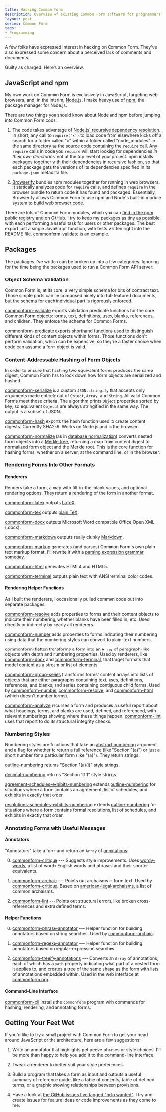 ```yaml
---
title: Hacking Common Form
description: Overview of existing Common Form software for programmers
layout: post
series: Common Form
tags:
- Programming
---
```

A few folks have expressed interest in hacking on Common Form. They've also expressed some concern about a perceived lack of comments and documents.

Guilty as charged. Here's an overview.

<!--jump-->

## JavaScript and npm

My own work on Common Form is exclusively in JavaScript, targeting web browsers, and, in the interim, [Node.js](https://nodejs.org). I make heavy use of [npm](https://npmjs.com), the package manager for Node.js.

There are two things you should know about Node and npm before jumping into Common Form code:

1. The code takes advantage of [Node.js' recursive dependency resolution](https://nodejs.org/api/modules.html). In short, any call to `require('x')` to load code from elsewhere kicks off a search for a folder called "x" within a folder called "node_modules" in the same directory as the source code containing the `require` call. Any `require` calls in code you `require` will start looking for dependencies _in their own directories_, not at the top level of your project. npm installs packages together with their dependencies in recursive fashion, so that each package gets the versions of its dependencies specified in its `package.json` metadata file.

2. [Browserify](http://browserify.org) bundles npm modules together for running in web browsers. It statically analyzes code for `require` calls, and defines `require` in the browser bundle to return code it has found and packaged. Essentially, Browserify allows Common Form to use npm and Node's built-in module system to build web browser code.

There are lots of Common Form modules, which you can [find in the npm public registry](https://www.npmjs.com/search?q=commonform) and on [GitHub](https://github.com/commonform). I try to keep my packages as tiny as possible, with each performing a useful task for users or other packages. The best export just a single JavaScript function, with tests written right into the README file. [commonform-validate][commonform-validate] is an example.

## Packages

The packages I've written can be broken up into a few categories. Ignoring for the time being the packages used to run a Common Form API server:

### Object Schema Validation

Common Form is, at its core, a very simple schema for bits of contract text. Those simple parts can be composed nicely into full-featured documents, but the schema for each individual part is rigorously enforced.

[commonform-validate][commonform-validate] exports validation predicate functions for the core Common Form objects: forms, text, definitions, uses, blanks, references, and children. They enforce the schema for Common Forms.

[commonform-predicate][commonform-predicate] exports shorthand functions used to distinguish different kinds of content objects within forms. Those functions don't perform validation, which can be expensive, so they're a faster choice when code can assume a form object is valid.

### Content-Addressable Hashing of Form Objects

In order to ensure that hashing two equivalent forms produces the same digest, Common Form has to lock down how form objects are serialized and hashed.

[commonform-serialize][commonform-serialize] is a custom `JSON.stringify` that accepts only arguments made entirely out of `Object`, `Array`, and `String`. All valid Common Forms meet those criteria. The algorithm prints `Object` properties sorted by key, so equivalent `Object`s are always stringified in the same way. The output is a subset of JSON.

[commonform-hash][commonform-hash] exports the hash function used to create content digests. Currently SHA256. Works on Node.js and in the browser.

[commonform-normalize][commonform-normalize] (as in [database normalization](https://en.wikipedia.org/wiki/Database_normalization)) converts nested form objects into a [Merkle tree](https://en.wikipedia.org/wiki/Merkle_tree), returning a map from content digest to normalized form object and the Merkle root. This is the core function for hashing forms, whether on a server, at the command line, or in the browser.

### Rendering Forms Into Other Formats

#### Renderers

Renders take a form, a map with fill-in-the-blank values, and optional rendering options. They return a rendering of the form in another format.

[commonform-latex][commonform-latex] outputs [LaTeX](https://en.wikipedia.org/wiki/LaTeX).

[commonform-tex][commonform-tex] outputs [plain TeX](https://en.wikipedia.org/wiki/TeX).

[commonform-docx][commonform-docx] outputs Microsoft Word compatible Office Open XML (.docx).

[commonform-markdown][commonform-markdown] outputs really clunky [Markdown](http://commonmark.org/).

[commonform-markup][commonform-markup] generates (and parses) Common Form's own plain text markup format. I'll rewrite it with a [parsing expression grammar](https://en.wikipedia.org/wiki/Parsing_expression_grammar) someday.

[commonform-html][commonform-html] generates HTML4 and HTML5.

[commonform-terminal][commonform-terminal] outputs plain text with ANSI terminal color codes.

#### Rendering Helper Functions

As I built the renderers, I occasionally pulled common code out into separate packages.

[commonform-resolve][commonform-resolve] adds properties to forms and their content objects to indicate their numbering, whether blanks have been filled in, etc. Used directly or indirectly by nearly all renderers.

[commonform-number][commonform-number] adds properties to forms indicating their numbering using data that the numbering styles can convert to plain-text numbers.

[commonform-flatten][commonform-flatten] transforms a form into an `Array` of paragraph-like objects with depth and numbering properties. Used by renderers, like [commonform-docx][commonform-docx] and [commonform-terminal][commonform-terminal], that target formats that model content as a stream or list of elements.

[commonform-group-series][commonform-group-series] transforms forms' content arrays into lists of objects that are either paragraphs containing text, uses, definitions, references, and blanks, and series containing contiguous child forms. Used by [commonform-number][commonform-number], [commonform-resolve][commonform-resolve], and [commonform-html][commonform-html] (which doesn't number forms).

[commonform-analyze][commonform-analyze] recurses a form and produces a useful report about what headings, terms, and blanks are used, defined, and referenced, with relevant numberings showing where these things happen. [commonform-lint][commonform-lint] uses that report to do its structural integrity checks.

### Numbering Styles

Numbering styles are functions that take an [abstract numbering](https://www.npmjs.com/packages/abstract-numbering) argument and a flag for whether to return a full reference (like "Section 1(a)") or just a short number for a particular form (like "(a)"). They return strings.

[outline-numbering][outline-numbering] returns "Section 1(a)(i)" style strings.

[decimal-numbering][decimal-numbering] returns "Section 1.1.1" style strings.

[agreement-schedules-exhibits-numbering][agreement-schedules-exhibits-numbering] extends [outline-numbering][outline-numbering] for situations where a form contains an agreement, list of schedules, and exhibits in exactly that order.

[resolutions-schedules-exhibits-numbering][agreement-schedules-exhibits-numbering] extends [outline-numbering][outline-numbering] for situations where a form contains formal resolutions, list of schedules, and exhibits in exactly that order.

### Annotating Forms with Useful Messages

#### Annotators

"Annotators" take a form and return an `Array` of [annotations](https://github.com/commonform/commonform-annotations):

0. [commonform-critique][commonform-critique] --- Suggests style improvements. Uses [wordy-words][wordy-words], a list of wordy English words and phrases and their shorter equivalents.

0. [commonform-archaic][commonform-archaic] --- Points out archaisms in form text. Used by [commonform-critique][commonform-critique]. Based on [american-legal-archaisms][american-legal-archaisms], a list of common archaisms.

0. [commonform-lint][commonform-lint] --- Points out structural errors, like broken cross-references and extra defined terms.

#### Helper Functions

0. [commonform-phrase-annotator][commonform-phrase-annotator] --- Helper function for building annotators based on string searches. Used by [commonform-archaic][commonform-archaic].

0. [commonform-regexp-annotator][commonform-regexp-annotator] --- Helper function for building annotators based on regular-expression searches.

0. [commonform-treeify-annotations][commonform-treeify-annotations] --- Converts an `Array` of annotations, each of which has a `path` property indicating what part of a nested form it applies to, and creates a tree of the same shape as the form with lists of annotations embedded within. Used in the web interface at [commonform.org](https://commonform.org).

#### Command-Line Interface

[commonform-cli][commonform-cli] installs the `commonform` program with commands for hashing, rendering, and annotating forms.

## Getting Your Feet Wet

If you'd like to try a small project with Common Form to get your head around JavaScript or the architecture, here are a few suggestions:

1. Write an annotator that highlights pet peeve phrases or style choices. I'll be more than happy to help you add it to the command-line interface.

2. Tweak a renderer to better suit your style preferences.

3. Build a program that takes a form as input and outputs a useful summary of reference guide, like a table of contents, table of defined terms, or a graphic showing relationships between provisions.

4. Have a look at [the GitHub issues I've tagged "help wanted"](https://github.com/issues?utf8=%E2%9C%93&q=is%3Aopen+is%3Aissue+user%3Acommonform+label%3A%22help+wanted%22). I try and create issues for feature ideas or code improvements as they come to me.

[agreement-schedules-exhibits-numbering]: https://npmjs.com/packages/agreement-schedules-exhibits-numbering
[american-legal-archaisms]: https://npmjs.com/packages/american-legal-archaisms
[commonform-analyze]: https://npmjs.com/packages/commonform-analyze
[commonform-archaic]: https://npmjs.com/packages/commonform-archaic
[commonform-cli]: https://npmjs.com/packages/commonform-cli
[commonform-critique]: https://npmjs.com/packages/commonform-critique
[commonform-critique]: https://npmjs.com/packages/commonform-critique
[commonform-docx]: https://npmjs.com/packages/commonform-docx
[commonform-flatten]: https://npmjs.com/packages/commonform-flatten
[commonform-group-series]: https://npmjs.com/packages/commonform-group-series
[commonform-hash]: https://npmjs.com/packages/commonform-hash
[commonform-html]: https://npmjs.com/packages/commonform-html
[commonform-latex]: https://npmjs.com/packages/commonform-latex
[commonform-lint]: https://npmjs.com/packages/commonform-lint
[commonform-markdown]: https://npmjs.com/packages/commonform-markdown
[commonform-markup]: https://npmjs.com/packages/commonform-markup
[commonform-normalize]: https://npmjs.com/packages/commonform-normalize
[commonform-number]: https://npmjs.com/packages/commonform-number
[commonform-phrase-annotator]: https://npmjs.com/packages/commonform-phrase-annotator
[commonform-predicate]: https://npmjs.com/packages/commonform-validate
[commonform-regexp-annotator]: https://npmjs.com/packages/commonform-regexp-annotator
[commonform-resolve]: https://npmjs.com/packages/commonform-resolve
[commonform-serialize]: https://npmjs.com/packages/commonform-serialize
[commonform-serve-leveldb]: https://npmjs.com/packages/commonform-serve-leveldb
[commonform-serve-memory]: https://npmjs.com/packages/commonform-serve-memory
[commonform-serve-postgres]: https://npmjs.com/packages/commonform-serve-postgres
[commonform-serve]: https://npmjs.com/packages/commonform-serve
[commonform-serve]: https://npmjs.com/packages/comonform-serve
[commonform-terminal]: https://npmjs.com/packages/commonform-terminal
[commonform-tex]: https://npmjs.com/packages/commonform-tex
[commonform-treeify-annotations]: https://npmjs.com/packages/commonform-treeify-annotations
[commonform-validate]: https://npmjs.com/packages/commonform-validate
[decimal-numbering]: https://npmjs.com/packages/decimal-numbering
[level-commonform]: level-commonform
[outline-numbering]: https://npmjs.com/packages/outline-numbering
[resolutions-schedules-exhibits-numbering]: https://npmjs.com/packages/resolutions-schedules-exhibits-numbering
[wordy-words]: https://npmjs.com/packages/wordy-words

